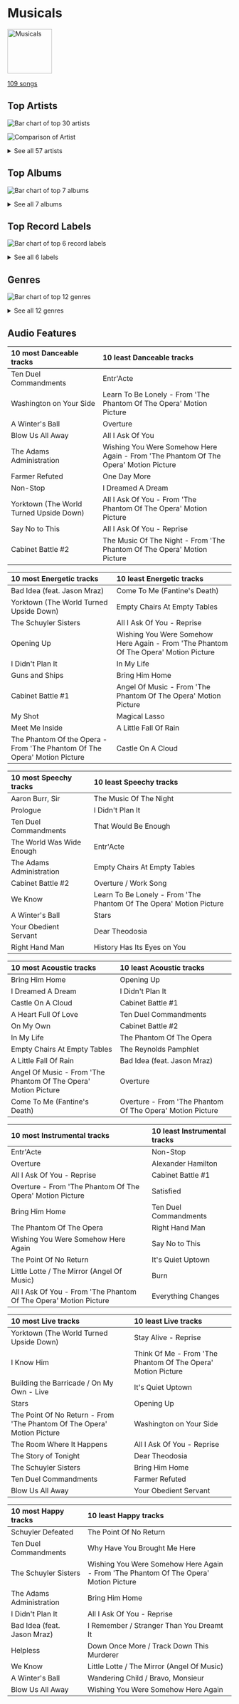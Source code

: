 # Musicals


<img src="https://mosaic.scdn.co/640/ab67616d0000b27311213770e112f78d4075b61fab67616d0000b2732f8d9427fea9dd36a4fb4f1bab67616d0000b27367a1610b21721a06ed7d378eab67616d0000b273d72fb5571087bca0a2fed008" alt="Musicals" width="100" />

[109 songs](musicals_tracks.md)

## Top Artists

![Bar chart of top 30 artists](../images/playlists/musicals/artists.png)

![Comparison of Artist](../images/playlists/musicals/artists_comparison.png)


<details>
<summary>See all 57 artists</summary>

|   Number of Tracks | Art                                                                                              | Artist                                                                                               | 🔗                                                           |
|-------------------:|:-------------------------------------------------------------------------------------------------|:-----------------------------------------------------------------------------------------------------|:------------------------------------------------------------|
|                 33 | <img src="https://i.scdn.co/image/ab67616d0000b2733743f2dba9dde74bf4338540" alt="" width="50" /> | [Original Broadway Cast of Hamilton](../artists/original_broadway_cast_of_hamilton.md)               | [🔗](https://open.spotify.com/artist/3UUJfRbrA2nTbcg4i0MOwu) |
|                 31 | <img src="https://i.scdn.co/image/ab6761610000e5eb5a6fd8ebc62d68a372d51516" alt="" width="50" /> | [Andrew Lloyd Webber](../artists/andrew_lloyd_webber.md)                                             | [🔗](https://open.spotify.com/artist/4aP1lp10BRYZO658B2NwkG) |
|                 30 | <img src="https://i.scdn.co/image/84dc87cca456089fc5cfa2d7593d9d960ca4553f" alt="" width="50" /> | [Lin-Manuel Miranda](../artists/lin_manuel_miranda.md)                                               | [🔗](https://open.spotify.com/artist/4aXXDj9aZnlshx7mzj3W1N) |
|                 22 | <img src="https://i.scdn.co/image/ab6761610000e5ebb35dba51746ae3ebb2d8958b" alt="" width="50" /> | [Leslie Odom Jr.](../artists/leslie_odom_jr_.md)                                                     | [🔗](https://open.spotify.com/artist/3cR4rhS2hBWqI7rJEBacvN) |
|                 21 | <img src="https://i.scdn.co/image/ab67616d0000b27367a1610b21721a06ed7d378e" alt="" width="50" /> | [Phantom Of The Opera Original London Cast](../artists/phantom_of_the_opera_original_london_cast.md) | [🔗](https://open.spotify.com/artist/3LfD2yRlfHAtTryX8rFp25) |
|                 14 | <img src="https://i.scdn.co/image/ab6761610000e5eb282329a46c9727e26cf706aa" alt="" width="50" /> | [Sarah Brightman](../artists/sarah_brightman.md)                                                     | [🔗](https://open.spotify.com/artist/7Ead768rc4ShGxnqtqccU5) |
|                 13 | <img src="https://i.scdn.co/image/ab6761610000e5ebf638289c7621609519d8ad24" alt="" width="50" /> | [Daveed Diggs](../artists/daveed_diggs.md)                                                           | [🔗](https://open.spotify.com/artist/3twuAojvYNrlWZpMkxLm3P) |
|                 12 | <img src="nan" alt="" width="50" />                                                              | [Okieriete Onaodowan](../artists/okieriete_onaodowan.md)                                             | [🔗](https://open.spotify.com/artist/6G3sPhnj4JBCsBVBGvZnkk) |
|                 11 | <img src="https://i.scdn.co/image/ab6761610000e5ebe36c599c230a7fda002d3d34" alt="" width="50" /> | [Anthony Ramos](../artists/anthony_ramos.md)                                                         | [🔗](https://open.spotify.com/artist/660YptcR0hNHJ8iEr1qcse) |
|                 11 | <img src="https://i.scdn.co/image/a9895067694a6b11db54520194cd62255fced01c" alt="" width="50" /> | [Michael Crawford](../artists/michael_crawford.md)                                                   | [🔗](https://open.spotify.com/artist/5fRiVl9fyhUEZhcpMyIxUG) |
|                 11 | <img src="https://i.scdn.co/image/ab67616d0000b273b47bb04577839c77f2e300bd" alt="" width="50" /> | [Phillipa Soo](../artists/phillipa_soo.md)                                                           | [🔗](https://open.spotify.com/artist/2OEGI2wrCVmvavKEOMlccy) |
|                 11 | <img src="https://i.scdn.co/image/ab67616d0000b2737fd79037c10ff7b23d65203c" alt="" width="50" /> | [Steve Barton](../artists/steve_barton.md)                                                           | [🔗](https://open.spotify.com/artist/1gEOIEK9jgpYvvG57BP0US) |
|                  7 | <img src="https://i.scdn.co/image/ab6761610000e5eba25d44efab14a3d43b2f78ea" alt="" width="50" /> | Christopher Jackson                                                                                  | [🔗](https://open.spotify.com/artist/6sLwRSXSUF5JTUnQaFenyj) |
|                  7 | <img src="https://i.scdn.co/image/57eaffbd4a9f606a5848ab974cacfa5ba4ca4b59" alt="" width="50" /> | Emmy Rossum                                                                                          | [🔗](https://open.spotify.com/artist/6JcDqt1rBKIWfnoPjXFYqc) |
|                  7 | <img src="https://i.scdn.co/image/8342768be08c1c9bf4af1d4584a103bcb3042704" alt="" width="50" /> | Colm Wilkinson                                                                                       | [🔗](https://open.spotify.com/artist/4hKV8PcRBaHZqBJjSn8OJE) |
|                  6 | <img src="https://i.scdn.co/image/ab6761610000e5eb0bae7cfd3b32b10154e0b8b3" alt="" width="50" /> | [Sara Bareilles](../artists/sara_bareilles.md)                                                       | [🔗](https://open.spotify.com/artist/2Sqr0DXoaYABbjBo9HaMkM) |
|                  5 | <img src="https://i.scdn.co/image/ab67616d0000b27309f636a08b6f3c5c6368a58c" alt="" width="50" /> | Gerard Butler                                                                                        | [🔗](https://open.spotify.com/artist/7H25O93TTUoaZ0ZaFk318U) |
|                  5 | <img src="https://i.scdn.co/image/ab67616d0000b2735fe78562e8ab0b95a2349f54" alt="" width="50" /> | Renée Elise Goldsberry                                                                               | [🔗](https://open.spotify.com/artist/5VJN4jB6PqqEg4kJiAj6Eu) |
|                  4 | <img src="https://i.scdn.co/image/ab67616d0000b273b9b9b8bf2a5275cf34a5350a" alt="" width="50" /> | Rosemary Ashe                                                                                        | [🔗](https://open.spotify.com/artist/3Oju6zkuJzum4svKeVhKiK) |
|                  3 | <img src="https://i.scdn.co/image/ab6761610000e5eb07ccc2fd86f64d13368998de" alt="" width="50" /> | Jonathan Groff                                                                                       | [🔗](https://open.spotify.com/artist/7KkqUt65v6LMtR369OQ6FB) |
|                  3 | <img src="nan" alt="" width="50" />                                                              | Janet Devenish                                                                                       | [🔗](https://open.spotify.com/artist/7Ev9dg2zamUgQsRUp9DdRl) |
|                  3 | <img src="https://i.scdn.co/image/ab6761610000e5ebb464513265be8765dddc19bb" alt="" width="50" /> | Frances Ruffelle                                                                                     | [🔗](https://open.spotify.com/artist/5uSeMCBhe3DiROdFrwaXkw) |
|                  3 | <img src="nan" alt="" width="50" />                                                              | Terrence Mann                                                                                        | [🔗](https://open.spotify.com/artist/5uBIsYz9WatgoViLG6pVj2) |
|                  3 | <img src="https://i.scdn.co/image/ab67616d0000b273ebeba683d4b477ef2748c3bd" alt="" width="50" /> | David Firth                                                                                          | [🔗](https://open.spotify.com/artist/4kjJU6zIfQi87yTWJMxJNw) |
|                  3 | <img src="https://i.scdn.co/image/2f27b88be41ed8e21e7db0cf192385c14736f8a0" alt="" width="50" /> | Eddie Redmayne                                                                                       | [🔗](https://open.spotify.com/artist/4EJP6Qhk6l18LumCcpEfLw) |
|                  3 | <img src="nan" alt="" width="50" />                                                              | John Savident                                                                                        | [🔗](https://open.spotify.com/artist/2V0W4YzPCESOh86ss7D2QE) |
|                  3 | <img src="nan" alt="" width="50" />                                                              | Mary Millar                                                                                          | [🔗](https://open.spotify.com/artist/1SBvpcra5uod7N0rxJxa3J) |
|                  2 | <img src="https://i.scdn.co/image/ab67616d0000b2736b59fdeebe247885983d6dcf" alt="" width="50" /> | Judy Kuhn                                                                                            | [🔗](https://open.spotify.com/artist/7tHd518aPjJYUgyv9bidBz) |
|                  2 | <img src="https://i.scdn.co/image/ab67616d0000b273f78cfced363cf0e870f0e9ce" alt="" width="50" /> | Michael Maguire                                                                                      | [🔗](https://open.spotify.com/artist/6QjRwce37TfXfjx81KqQ7N) |
|                  2 | <img src="https://i.scdn.co/image/ab6761610000e5eb0011a003b54943e02654e1f4" alt="" width="50" /> | Samantha Barks                                                                                       | [🔗](https://open.spotify.com/artist/4gOl5m9dY7IGAipqpul7GZ) |
|                  2 | <img src="https://i.scdn.co/image/ab6761610000e5eb8c7085cb6bc26d51b510656c" alt="" width="50" /> | Jasmine Cephas-Jones                                                                                 | [🔗](https://open.spotify.com/artist/4H3e5t5utgPvj6Nsuda5QF) |
|                  2 | <img src="nan" alt="" width="50" />                                                              | Robert Billig                                                                                        | [🔗](https://open.spotify.com/artist/3Ybg9gi5V2x6i8OsLc9M7p) |
|                  2 | <img src="https://i.scdn.co/image/ab67616d0000b27354bf67d6993451d2c9eae5e1" alt="" width="50" /> | David Bryant                                                                                         | [🔗](https://open.spotify.com/artist/2yPfp367ZwywK1lbGg00b8) |
|                  2 | <img src="nan" alt="" width="50" />                                                              | Randy Graff                                                                                          | [🔗](https://open.spotify.com/artist/2iRiwwxcJb6fXCxO5jt1cz) |
|                  2 | <img src="nan" alt="" width="50" />                                                              | Patrick Wilson                                                                                       | [🔗](https://open.spotify.com/artist/0z5nxdz5osD8FsmaUDmfC0) |
|                  1 | <img src="https://i.scdn.co/image/ab67616d0000b27350a8f03cc6bd438ca8d306db" alt="" width="50" /> | Students                                                                                             | [🔗](https://open.spotify.com/artist/7oaoEBdRqHXfoiGYa55Atp) |
|                  1 | <img src="https://i.scdn.co/image/ab67616d0000b273170e79548d280867ef12742b" alt="" width="50" /> | Les Misérables Cast                                                                                  | [🔗](https://open.spotify.com/artist/71wy5iisVKXLZgoPxdFi8A) |
|                  1 | <img src="https://i.scdn.co/image/ab6761610000e5ebdc4b4e69e26eb1367eb8b796" alt="" width="50" /> | Jon Rua                                                                                              | [🔗](https://open.spotify.com/artist/69NsP4MC1JbfvKMwpx2oy8) |
|                  1 | <img src="https://i.scdn.co/image/ab67616d0000b2738198ae1d285b7aab5efbae6c" alt="" width="50" /> | Aaron Tveit                                                                                          | [🔗](https://open.spotify.com/artist/68h2f0WXn4zEctSgNYozXx) |
|                  1 | <img src="https://i.scdn.co/image/7c02f971ca773681ca664c0e3b18f0266db9f20e" alt="" width="50" /> | Minnie Driver                                                                                        | [🔗](https://open.spotify.com/artist/5rNwd5kb1cxVBCQKnDO4b8) |
|                  1 | <img src="https://i.scdn.co/image/ab67616d0000b27354900b60ad3ceff554807176" alt="" width="50" /> | Amanda Seyfried                                                                                      | [🔗](https://open.spotify.com/artist/5RZjpmuD14JKXvB8Ry1G1u) |
|                  1 | <img src="nan" alt="" width="50" />                                                              | John Aron                                                                                            | [🔗](https://open.spotify.com/artist/5Hco9oOhEcTrU0hzzIkoF7) |
|                  1 | <img src="https://i.scdn.co/image/e8f69e48f7ae80c6247fda3bf03d6155ae0d7282" alt="" width="50" /> | Hugh Jackman                                                                                         | [🔗](https://open.spotify.com/artist/5F1aoppMtU3OMiltO8ymJ2) |
|                  1 | <img src="nan" alt="" width="50" />                                                              | Jesse Corti                                                                                          | [🔗](https://open.spotify.com/artist/53vhGhGRoi9ARM7kr3jrz5) |
|                  1 | <img src="https://i.scdn.co/image/ab6761610000e5ebce8d5be6690c6964069ab8e0" alt="" width="50" /> | Jason Mraz                                                                                           | [🔗](https://open.spotify.com/artist/4phGZZrJZRo4ElhRtViYdl) |
|                  1 | <img src="nan" alt="" width="50" />                                                              | Thayne Jasperson                                                                                     | [🔗](https://open.spotify.com/artist/4lSm9vkdpKSs1O8nKflRaB) |
|                  1 | <img src="https://i.scdn.co/image/ab67616d0000b2731a43f0bd7cf9c917edd8398a" alt="" width="50" /> | Donna Vivino                                                                                         | [🔗](https://open.spotify.com/artist/4IDNKwIch36V0UvtfUQF9k) |
|                  1 | <img src="nan" alt="" width="50" />                                                              | Ephraim Sykes                                                                                        | [🔗](https://open.spotify.com/artist/3brilvMAN6ILRUMvaqJWdG) |
|                  1 | <img src="nan" alt="" width="50" />                                                              | Janos Kurucz                                                                                         | [🔗](https://open.spotify.com/artist/3MiTXPOmIgoJioulWki8dz) |
|                  1 | <img src="https://i.scdn.co/image/ab67616d0000b273d5357dc1699d3f51fd2a1ab3" alt="" width="50" /> | Jennifer Ellison                                                                                     | [🔗](https://open.spotify.com/artist/3FAYTkACAc9Ir1snu0ZzSy) |
|                  1 | <img src="nan" alt="" width="50" />                                                              | Sydney James Harcourt                                                                                | [🔗](https://open.spotify.com/artist/2fHcpUAFhqmfloo2HkBN3e) |
|                  1 | <img src="https://i.scdn.co/image/ab67616d0000b273c77218620de388c559ba5bbb" alt="" width="50" /> | Ariana DeBose                                                                                        | [🔗](https://open.spotify.com/artist/1Np9GsrPO7dlczjvdehBxs) |
|                  1 | <img src="https://i.scdn.co/image/09f4a0a499359540e40075f8e912d7c3e94bc4a6" alt="" width="50" /> | Anne Hathaway                                                                                        | [🔗](https://open.spotify.com/artist/0nIyPY7J7G68WgQEOLHn0x) |
|                  1 | <img src="nan" alt="" width="50" />                                                              | Braden Danner                                                                                        | [🔗](https://open.spotify.com/artist/0n5FRSY5ldzVwzb6Tq9Ya3) |
|                  1 | <img src="nan" alt="" width="50" />                                                              | Les Misérables - 10th Anniversary Concert Cast                                                       | [🔗](https://open.spotify.com/artist/0cRX0gc8vmwKmV0RWqCV2L) |
|                  1 | <img src="nan" alt="" width="50" />                                                              | Sasha Hutchings                                                                                      | [🔗](https://open.spotify.com/artist/0Pg2rEmiZEnmxw4eQwtvsR) |
|                  1 | <img src="https://i.scdn.co/image/df5bb0e7652e77a8c259f269564ec4ee1eccd717" alt="" width="50" /> | Cindy Benson                                                                                         | [🔗](https://open.spotify.com/artist/0OIRFXSbEOgnGZXXccjvgt) |

</details>


## Top Albums

![Bar chart of top 7 albums](../images/playlists/musicals/albums.png)


<details>
<summary>See all 7 albums</summary>

|   Number of Tracks | Art                                                                                              | Album                                                                 | 🔗                                                          |
|-------------------:|:-------------------------------------------------------------------------------------------------|:----------------------------------------------------------------------|:-----------------------------------------------------------|
|                 46 | <img src="https://i.scdn.co/image/ab67616d0000b273d72fb5571087bca0a2fed008" alt="" width="50" /> | Hamilton (Original Broadway Cast Recording)                           | [🔗](https://open.spotify.com/album/1kCHru7uhxBUdzkm4gzRQc) |
|                 21 | <img src="https://i.scdn.co/image/ab67616d0000b27367a1610b21721a06ed7d378e" alt="" width="50" /> | The Phantom Of The Opera                                              | [🔗](https://open.spotify.com/album/36bEg6FTBaZGLg9ngJZIU6) |
|                 20 | <img src="https://i.scdn.co/image/ab67616d0000b27311213770e112f78d4075b61f" alt="" width="50" /> | Les Misérables (Original Broadway Cast Recording)                     | [🔗](https://open.spotify.com/album/3jbKDx0zB1QoJQTw8i1AvD) |
|                 10 | <img src="https://i.scdn.co/image/ab67616d0000b2732f8d9427fea9dd36a4fb4f1b" alt="" width="50" /> | The Phantom Of The Opera (Original Motion Picture Soundtrack)         | [🔗](https://open.spotify.com/album/1zwEN9cLtWg39zFJnj8brt) |
|                  6 | <img src="https://i.scdn.co/image/ab67616d0000b2737acf0cb659dceb25ddbfd39a" alt="" width="50" /> | What's Inside: Songs from Waitress                                    | [🔗](https://open.spotify.com/album/1s6codM2ZAB008t9GTyaEk) |
|                  5 | <img src="https://i.scdn.co/image/ab67616d0000b2739c0f9e625ee5cac9e2abfc6e" alt="" width="50" /> | Les Misérables: The Motion Picture Soundtrack Deluxe (Deluxe Edition) | [🔗](https://open.spotify.com/album/0I6Bl1dVB1hQsSoQF6KuTg) |
|                  1 | <img src="https://i.scdn.co/image/ab67616d0000b2732f1248549faa5010a0550e93" alt="" width="50" /> | Les Misérables: In Concert at the Royal Albert Hall                   | [🔗](https://open.spotify.com/album/15L0rrHDr8Q21y7e8WAo8S) |

</details>


## Top Record Labels

![Bar chart of top 6 record labels](../images/playlists/musicals/labels.png)


<details>
<summary>See all 6 labels</summary>

|   Number of Tracks | Label                                                                           |
|-------------------:|:--------------------------------------------------------------------------------|
|                 46 | [Atlantic Records](../labels/atlantic_records.md)                               |
|                 26 | [Polydor Records](../labels/polydor_records.md)                                 |
|                 20 | [Verve (Adult Contemporary) MC](../labels/verve__adult_contemporary__mc.md)     |
|                 10 | [UMC (Universal Music Catalogue)](../labels/umc__universal_music_catalogue_.md) |
|                  6 | [Epic](../labels/epic.md)                                                       |
|                  1 | [First Night Records](../labels/first_night_records.md)                         |

</details>


## Genres

![Bar chart of top 12 genres](../images/playlists/musicals/genres.png)


<details>
<summary>See all 12 genres</summary>

|   Number of Tracks | Genre                                     |
|-------------------:|:------------------------------------------|
|                 89 | [show tunes](../genres/show_tunes.md)     |
|                 60 | [hollywood](../genres/hollywood.md)       |
|                 52 | [broadway](../genres/broadway.md)         |
|                 37 | west end                                  |
|                 10 | vocal jazz                                |
|                  7 | [pop](../genres/pop.md)                   |
|                  6 | [pop rock](../genres/pop_rock.md)         |
|                  6 | [neo mellow](../genres/neo_mellow.md)     |
|                  6 | [lilith](../genres/lilith.md)             |
|                  6 | [acoustic pop](../genres/acoustic_pop.md) |
|                  2 | movie tunes                               |
|                  2 | alternative hip hop                       |

</details>


## Audio Features

| 10 most Danceable tracks                | 10 least Danceable tracks                                                            |
|:----------------------------------------|:-------------------------------------------------------------------------------------|
| Ten Duel Commandments                   | Entr'Acte                                                                            |
| Washington on Your Side                 | Learn To Be Lonely - From 'The Phantom Of The Opera' Motion Picture                  |
| A Winter's Ball                         | Overture                                                                             |
| Blow Us All Away                        | All I Ask Of You                                                                     |
| The Adams Administration                | Wishing You Were Somehow Here Again - From 'The Phantom Of The Opera' Motion Picture |
| Farmer Refuted                          | One Day More                                                                         |
| Non-Stop                                | I Dreamed A Dream                                                                    |
| Yorktown (The World Turned Upside Down) | All I Ask Of You - From 'The Phantom Of The Opera' Motion Picture                    |
| Say No to This                          | All I Ask Of You - Reprise                                                           |
| Cabinet Battle #2                       | The Music Of The Night - From 'The Phantom Of The Opera' Motion Picture              |

| 10 most Energetic tracks                                                  | 10 least Energetic tracks                                                            |
|:--------------------------------------------------------------------------|:-------------------------------------------------------------------------------------|
| Bad Idea (feat. Jason Mraz)                                               | Come To Me (Fantine's Death)                                                         |
| Yorktown (The World Turned Upside Down)                                   | Empty Chairs At Empty Tables                                                         |
| The Schuyler Sisters                                                      | All I Ask Of You - Reprise                                                           |
| Opening Up                                                                | Wishing You Were Somehow Here Again - From 'The Phantom Of The Opera' Motion Picture |
| I Didn't Plan It                                                          | In My Life                                                                           |
| Guns and Ships                                                            | Bring Him Home                                                                       |
| Cabinet Battle #1                                                         | Angel Of Music - From 'The Phantom Of The Opera' Motion Picture                      |
| My Shot                                                                   | Magical Lasso                                                                        |
| Meet Me Inside                                                            | A Little Fall Of Rain                                                                |
| The Phantom Of the Opera - From 'The Phantom Of The Opera' Motion Picture | Castle On A Cloud                                                                    |

| 10 most Speechy tracks    | 10 least Speechy tracks                                             |
|:--------------------------|:--------------------------------------------------------------------|
| Aaron Burr, Sir           | The Music Of The Night                                              |
| Prologue                  | I Didn't Plan It                                                    |
| Ten Duel Commandments     | That Would Be Enough                                                |
| The World Was Wide Enough | Entr'Acte                                                           |
| The Adams Administration  | Empty Chairs At Empty Tables                                        |
| Cabinet Battle #2         | Overture / Work Song                                                |
| We Know                   | Learn To Be Lonely - From 'The Phantom Of The Opera' Motion Picture |
| A Winter's Ball           | Stars                                                               |
| Your Obedient Servant     | Dear Theodosia                                                      |
| Right Hand Man            | History Has Its Eyes on You                                         |

| 10 most Acoustic tracks                                         | 10 least Acoustic tracks                                  |
|:----------------------------------------------------------------|:----------------------------------------------------------|
| Bring Him Home                                                  | Opening Up                                                |
| I Dreamed A Dream                                               | I Didn't Plan It                                          |
| Castle On A Cloud                                               | Cabinet Battle #1                                         |
| A Heart Full Of Love                                            | Ten Duel Commandments                                     |
| On My Own                                                       | Cabinet Battle #2                                         |
| In My Life                                                      | The Phantom Of The Opera                                  |
| Empty Chairs At Empty Tables                                    | The Reynolds Pamphlet                                     |
| A Little Fall Of Rain                                           | Bad Idea (feat. Jason Mraz)                               |
| Angel Of Music - From 'The Phantom Of The Opera' Motion Picture | Overture                                                  |
| Come To Me (Fantine's Death)                                    | Overture - From 'The Phantom Of The Opera' Motion Picture |

| 10 most Instrumental tracks                                       | 10 least Instrumental tracks   |
|:------------------------------------------------------------------|:-------------------------------|
| Entr'Acte                                                         | Non-Stop                       |
| Overture                                                          | Alexander Hamilton             |
| All I Ask Of You - Reprise                                        | Cabinet Battle #1              |
| Overture - From 'The Phantom Of The Opera' Motion Picture         | Satisfied                      |
| Bring Him Home                                                    | Ten Duel Commandments          |
| The Phantom Of The Opera                                          | Right Hand Man                 |
| Wishing You Were Somehow Here Again                               | Say No to This                 |
| The Point Of No Return                                            | It's Quiet Uptown              |
| Little Lotte / The Mirror (Angel Of Music)                        | Burn                           |
| All I Ask Of You - From 'The Phantom Of The Opera' Motion Picture | Everything Changes             |

| 10 most Live tracks                                                     | 10 least Live tracks                                         |
|:------------------------------------------------------------------------|:-------------------------------------------------------------|
| Yorktown (The World Turned Upside Down)                                 | Stay Alive - Reprise                                         |
| I Know Him                                                              | Think Of Me - From 'The Phantom Of The Opera' Motion Picture |
| Building the Barricade / On My Own - Live                               | It's Quiet Uptown                                            |
| Stars                                                                   | Opening Up                                                   |
| The Point Of No Return - From 'The Phantom Of The Opera' Motion Picture | Washington on Your Side                                      |
| The Room Where It Happens                                               | All I Ask Of You - Reprise                                   |
| The Story of Tonight                                                    | Dear Theodosia                                               |
| The Schuyler Sisters                                                    | Bring Him Home                                               |
| Ten Duel Commandments                                                   | Farmer Refuted                                               |
| Blow Us All Away                                                        | Your Obedient Servant                                        |

| 10 most Happy tracks        | 10 least Happy tracks                                                                |
|:----------------------------|:-------------------------------------------------------------------------------------|
| Schuyler Defeated           | The Point Of No Return                                                               |
| Ten Duel Commandments       | Why Have You Brought Me Here                                                         |
| The Schuyler Sisters        | Wishing You Were Somehow Here Again - From 'The Phantom Of The Opera' Motion Picture |
| The Adams Administration    | Bring Him Home                                                                       |
| I Didn't Plan It            | All I Ask Of You - Reprise                                                           |
| Bad Idea (feat. Jason Mraz) | I Remember / Stranger Than You Dreamt It                                             |
| Helpless                    | Down Once More / Track Down This Murderer                                            |
| We Know                     | Little Lotte / The Mirror (Angel Of Music)                                           |
| A Winter's Ball             | Wandering Child / Bravo, Monsieur                                                    |
| Blow Us All Away            | Wishing You Were Somehow Here Again                                                  |
